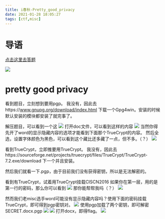 ```yaml
---
title: i春秋-Pretty_good_privacy
date: 2021-01-28 18:05:27
tags: [ctf,misc]
---
```

# 导语
[点击这里去答题](https://www.ichunqiu.com/battalion?q=2333)
<!-- more -->
![](1.jpg)

# pretty good privacy
看到题目，立刻想到要用pgp。
我没有，因此去https://www.gnupg.org/download/index.html 下载一个Gpg4win。安装的时候默认安装的模块都安装了就完事了。

解压题目，可以看到一个这
![](2.jpg)
打开doc文件，可以看到这样的内容
![](3.jpg)
当然你得先开了word的显示隐藏内容的选项才能看到下面那个TrueCrypt的内容。
然后全选，设置字体颜色为黑色，可以看到这个藏比还多藏了一点，但不多。（？）
![](4.jpg)

看到TrueCrypt，立即推要用TrueCrypt。
我没有，因此去https://sourceforge.net/projects/truecrypt/files/TrueCrypt/TrueCrypt-7.2.exe/download 下一个并且安装。

然后我们就看一下.pgp，由于目前我们没有获得密钥，所以是无法解密的。

看到有TrueCrypt，试着用TrueCrypt挂载CISCN2016
如果你在第一层，用的是第一行的密码，那么你可以看到
![](5.jpg)
那你能帮帮我吗（？）
![](6.jpg)

然而我们老misc选手word可能没有显示隐藏内容吗？使用下面的密码挂载TrueCrypt，即可得到pgp密钥对。
![](7.jpg)
使用pgp加载了两个密钥，即可解密SECRET.docx.pgp
![](8.jpg)
![](9.jpg)
打开docx，即得flag。
![](10.jpg)
